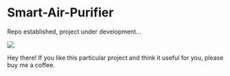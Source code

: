 # Smart-Air-Purifier
Repo established, project under development...


<a href="https://www.buymeacoffee.com/gergohorvath"><img src="https://img.buymeacoffee.com/button-api/?text=Buy me a coffee&emoji=&slug=gergohorvath&button_colour=FFDD00&font_colour=000000&font_family=Cookie&outline_colour=000000&coffee_colour=ffffff" /></a>

Hey there! If you like this particular project and think it useful for you, please buy me a coffee.
